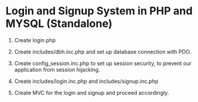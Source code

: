 # Login and Signup System in PHP and MYSQL (Standalone)

1. Create login.php
2. Create includes/dbh.inc.php and set up database connection with PDO.

3. Create config_session.inc.php to set up session security, to prevent our application from session hijacking.

4. Create includes/login.inc.php and includes/signup.inc.php

5. Create MVC for the login and signup and proceed accordingly.